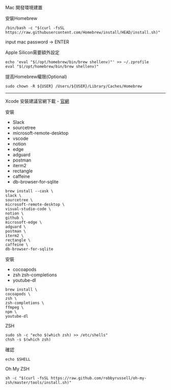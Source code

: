 Mac 開發環境建置

安裝Homebrew
```shell
/bin/bash -c "$(curl -fsSL https://raw.githubusercontent.com/Homebrew/install/HEAD/install.sh)"
```
input mac password -> ENTER 

Apple Silicon需要額外設定
```shell
echo 'eval "$(/opt/homebrew/bin/brew shellenv)"' >> ~/.zprofile
eval "$(/opt/homebrew/bin/brew shellenv)" 
```

提高Homebrew權限(Optional)
```shell
sudo chown -R ${USER} /Users/${USER}/Library/Caches/Homebrew
```
---

Xcode 安裝建議官網下載 - [官網](https://developer.apple.com/download/all/?q=xcode)

安裝
- Slack
- sourcetree
- microsoft-remote-desktop
- vscode
- notion
- edge
- adguard
- postman
- iterm2
- rectangle
- caffeine
- db-browser-for-sqlite

```shell
brew install --cask \
slack \
sourcetree \
microsoft-remote-desktop \
visual-studio-code \
notion \
github \
microsoft-edge \
adguard \
postman \
iterm2 \
rectangle \
caffeine \
db-browser-for-sqlite
```

安裝
- cocoapods
- zsh zsh-completions
- youtube-dl

```shell
brew install \
cocoapods \
zsh \
zsh-completions \
ffmpeg \
npm \ 
youtube-dl 
```


ZSH
```shell
sudo sh -c "echo $(which zsh) >> /etc/shells"
chsh -s $(which zsh)
```

確認
```shell
echo $SHELL
```


Oh My ZSH
```shell
sh -c "$(curl -fsSL https://raw.github.com/robbyrussell/oh-my-zsh/master/tools/install.sh)"
```

